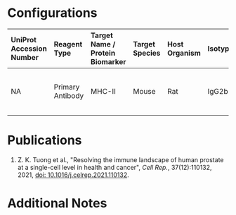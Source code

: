 # Configurations

| UniProt Accession Number   | Reagent Type     | Target Name / Protein Biomarker   | Target Species   | Host Organism   | Isotype   | Clonality   | Vendor    |   Catalog Number | Conjugate    | RRID      | Availability   | Method                 | Tissue Preservation               | Target Tissue   | Tissue State   | Detergent         | Antigen Retrieval Conditions   | Dye Inactivation Conditions   | Recommend   | Agree                                    | Disagree   | Contributor         | Notes   |
|:---------------------------|:-----------------|:----------------------------------|:-----------------|:----------------|:----------|:------------|:----------|-----------------:|:-------------|:----------|:---------------|:-----------------------|:----------------------------------|:----------------|:---------------|:------------------|:-------------------------------|:------------------------------|:------------|:-----------------------------------------|:-----------|:--------------------|:--------|
| NA                         | Primary Antibody | MHC-II                            | Mouse            | Rat             | IgG2b     | M5/114.15.2 | BioLegend |           107620 | Pacific Blue | AB_493527 | Stock          | Multiplexed 2D Imaging | 1:4 Cytofix/Cytoperm Fixed Frozen | Prostate        | NA             | 0.3% Triton-X-100 | NA                             | NA                            | Yes         | 0000-0002-7422-3237 [[1](#publications)] | NA         | 0000-0002-7422-3237 |         |

# Publications

<a name="publications"></a>
1. Z. K. Tuong et al., "Resolving the immune landscape of human prostate at a single-cell level in health and cancer", *Cell Rep.*, 37(12):110132, 2021, [doi: 10.1016/j.celrep.2021.110132](https://doi.org/10.1016/j.celrep.2021.110132).


# Additional Notes

<a name="notes"></a>

